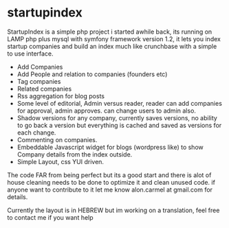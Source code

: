 startupindex
============

StartupIndex is a simple php project i started awhile back, its running on LAMP php plus mysql with symfony framework version 1.2, it lets you index startup companies and build an index much like crunchbase with a simple to use interface.

* Add Companies
* Add People and relation to companies (founders etc)
* Tag companies
* Related companies
* Rss aggregation for blog posts
* Some level of editorial, Admin versus reader, reader can add companies for approval, admin approves. can change users to admin also.
* Shadow versions for any company, currently saves versions, no ability to go back a version but everything is cached and saved as versions for each change.
* Commenting on companies.
* Embeddable Javascript widget for blogs (wordpress like) to show Company details from the index outside.
* Simple Layout, css YUI driven.

The code FAR from being perfect but its a good start and there is alot of house cleaning needs to be done to optimize it and clean unused code. if anyone want to contribute to it let me know alon.carmel at gmail.com for details.

Currently the layout is in HEBREW but im working on a translation, feel free to contact me if you want help